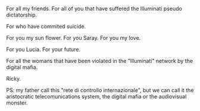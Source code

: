 For all my friends. For all of you that have suffered the Illuminati pseudo dictatorship.

For who have commited suicide.

For you my sun flower. For you Saray. For you my love.

For you Lucia. For your future.

For all the womans that have been violated in the "Illuminati" network by the digital mafia.

Ricky.

PS: my father call this "rete di controllo internazionale", but we can call it the aristocratic telecomunications system, the digital mafia or the audiovisual monster.

